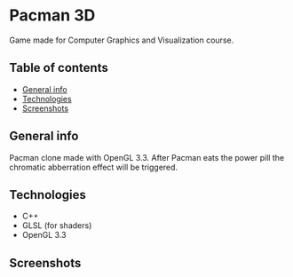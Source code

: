 # Pacman 3D
Game made for Computer Graphics and Visualization course.

## Table of contents
* [General info](#general-info)
* [Technologies](#technologies)
* [Screenshots](#screenshots)

## General info
Pacman clone made with OpenGL 3.3. After Pacman eats the power pill the chromatic abberration effect will be triggered.

## Technologies
* C++
* GLSL (for shaders)
* OpenGL 3.3

## Screenshots
